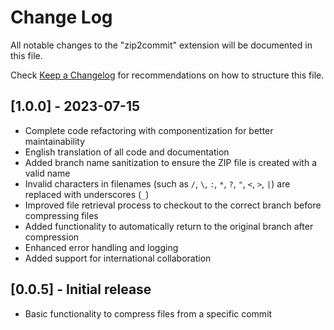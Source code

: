 # Change Log

All notable changes to the "zip2commit" extension will be documented in this file.

Check [Keep a Changelog](http://keepachangelog.com/) for recommendations on how to structure this file.

## [1.0.0] - 2023-07-15

- Complete code refactoring with componentization for better maintainability
- English translation of all code and documentation
- Added branch name sanitization to ensure the ZIP file is created with a valid name
- Invalid characters in filenames (such as `/`, `\`, `:`, `*`, `?`, `"`, `<`, `>`, `|`) are replaced with underscores (`_`)
- Improved file retrieval process to checkout to the correct branch before compressing files
- Added functionality to automatically return to the original branch after compression
- Enhanced error handling and logging
- Added support for international collaboration

## [0.0.5] - Initial release

- Basic functionality to compress files from a specific commit
